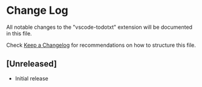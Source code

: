 # Change Log
All notable changes to the "vscode-todotxt" extension will be documented in this file.

Check [Keep a Changelog](http://keepachangelog.com/) for recommendations on how to structure this file.

## [Unreleased]
- Initial release